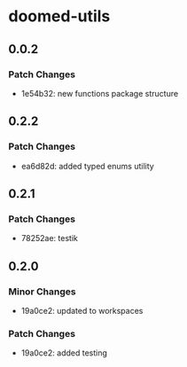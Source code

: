 # doomed-utils

## 0.0.2

### Patch Changes

- 1e54b32: new functions package structure

## 0.2.2

### Patch Changes

- ea6d82d: added typed enums utility

## 0.2.1

### Patch Changes

- 78252ae: testik

## 0.2.0

### Minor Changes

- 19a0ce2: updated to workspaces

### Patch Changes

- 19a0ce2: added testing
